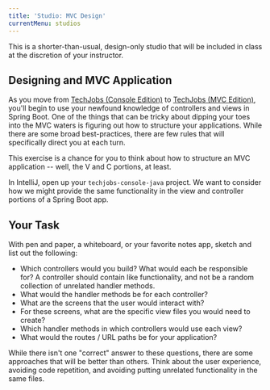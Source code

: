 ```yaml
---
title: 'Studio: MVC Design'
currentMenu: studios
---
```


This is a shorter-than-usual, design-only studio that will be included in class at the discretion of your instructor.

## Designing and MVC Application

As you move from [TechJobs (Console Edition)](../../assignments/techjobs-console/) to [TechJobs (MVC Edition)](../../assignments/techjobs-mvc/), you'll begin to use your newfound knowledge of controllers and views in Spring Boot. One of the things that can be tricky about dipping your toes into the MVC waters is figuring out how to structure your applications. While there are some broad best-practices, there are few rules that will specifically direct you at each turn.

This exercise is a chance for you to think about how to structure an MVC application -- well, the V and C portions, at least.

In IntelliJ, open up your `techjobs-console-java` project. We want to consider how we might provide the same functionality in the view and controller portions of a Spring Boot app.

## Your Task

With pen and paper, a whiteboard, or your favorite notes app, sketch and list out the following:

- Which controllers would you build? What would each be responsible for? A controller should contain like functionality, and not be a random collection of unrelated handler methods.
- What would the handler methods be for each controller?
- What are the screens that the user would interact with?
- For these screens, what are the specific view files you would need to create?
- Which handler methods in which controllers would use each view?
- What would the routes / URL paths be for your application?

While there isn't one "correct" answer to these questions, there are some approaches that will be better than others. Think about the user experience, avoiding code repetition, and avoiding putting unrelated functionality in the same files.
